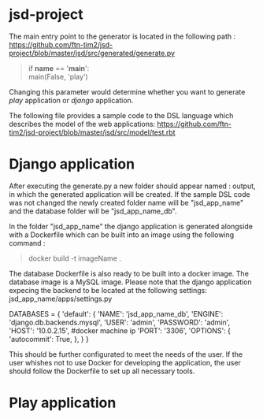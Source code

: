 # jsd-project

The main entry point to the generator is located in the following path : <br>
https://github.com/ftn-tim2/jsd-project/blob/master/jsd/src/generated/generate.py

> if __name__ == '__main__': <br>
> main(False, 'play')

Changing this parameter would determine whether you want to generate *play* application or *django* application.

The following file provides a sample code to the DSL language which describes the model of the web applications:
https://github.com/ftn-tim2/jsd-project/blob/master/jsd/src/model/test.rbt

# Django application

After executing the generate.py a new folder should appear named : output, in which the generated application will be created.
If the sample DSL code was not changed the newly created folder name will be "jsd_app_name" and the database folder will be "jsd_app_name_db".

In the folder "jsd_app_name" the django application is generated alongside with a Dockerfile which can be built into an image using the following command :
> docker build -t imageName .

The database Dockerfile is also ready to be built into a docker image. The database image is a MySQL image.
Please note that the django application expecing the backend to be located at the following settings:
jsd_app_name/apps/settings.py

DATABASES = {
    'default': {
        'NAME': 'jsd_app_name_db',
        'ENGINE': 'django.db.backends.mysql',
        'USER': 'admin',
        'PASSWORD': 'admin',
        'HOST': '10.0.2.15', #docker machine ip
        'PORT': '3306',
        'OPTIONS': {
          'autocommit': True,
        },
    }
}

This should be further configurated to meet the needs of the user.
If the user whishes not to use Docker for developing the application, the user should follow the Dockerfile to set up all necessary tools.

# Play application

